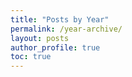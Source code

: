 ```yaml
---
title: "Posts by Year"
permalink: /year-archive/
layout: posts
author_profile: true
toc: true
---
```

